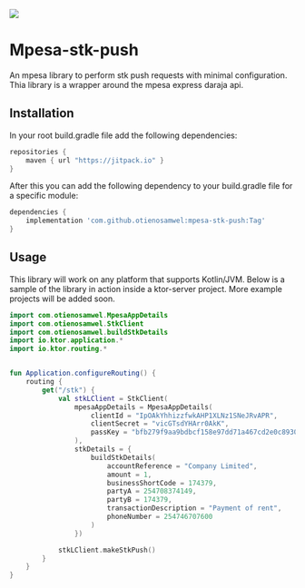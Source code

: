 [![](https://jitpack.io/v/otienosamwel/mpesa-stk-push.svg)](https://jitpack.io/#otienosamwel/mpesa-stk-push)

# Mpesa-stk-push

An mpesa library to perform stk push requests with minimal configuration. Thia library is a wrapper around the mpesa
express daraja api.

## Installation

In your root build.gradle file add the following dependencies:

```groovy
repositories {
    maven { url "https://jitpack.io" }
}
```

After this you can add the following dependency to your build.gradle file for a specific module:

```groovy  
dependencies {
    implementation 'com.github.otienosamwel:mpesa-stk-push:Tag'
}
```

## Usage
This library will work on any platform that supports Kotlin/JVM. Below is a sample of the library in action inside 
a ktor-server project. More example projects will be added soon.

```kotlin   
import com.otienosamwel.MpesaAppDetails
import com.otienosamwel.StkClient
import com.otienosamwel.buildStkDetails
import io.ktor.application.*
import io.ktor.routing.*


fun Application.configureRouting() {
    routing {
        get("/stk") {
            val stkLClient = StkClient(
                mpesaAppDetails = MpesaAppDetails(
                    clientId = "IpOAkYhhizzfwkAHP1XLNz1SNeJRvAPR",
                    clientSecret = "vicGTsdYHArr0AkK",
                    passKey = "bfb279f9aa9bdbcf158e97dd71a467cd2e0c893059b10f78e6b72ada1ed2c919"
                ),
                stkDetails = {
                    buildStkDetails(
                        accountReference = "Company Limited",
                        amount = 1,
                        businessShortCode = 174379,
                        partyA = 254708374149,
                        partyB = 174379,
                        transactionDescription = "Payment of rent",
                        phoneNumber = 254746707600
                    )
                })

            stkLClient.makeStkPush()
        }
    }
}
```
